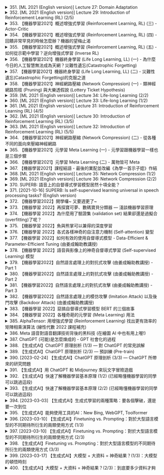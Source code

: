 <details>
<summary>351. [ML 2021 (English version)] Lecture 27: Domain Adaptation</summary><br>

<a href="https://www.youtube.com/watch?v=8AKqH6V9kjE" target="_blank">
    <img src="https://img.youtube.com/vi/8AKqH6V9kjE/maxresdefault.jpg" 
        alt="[Youtube]" width="200">
</a>


</details>

<details>
<summary>352. [ML 2021 (English version)] Lecture 29: Introduction of Reinforcement Learning (RL) (2/5)</summary><br>

<a href="https://www.youtube.com/watch?v=jbN0oYLtXps" target="_blank">
    <img src="https://img.youtube.com/vi/jbN0oYLtXps/maxresdefault.jpg" 
        alt="[Youtube]" width="200">
</a>


</details>

<details>
<summary>353. 【機器學習2021】概述增強式學習 (Reinforcement Learning, RL) (三) - Actor-Critic</summary><br>

<a href="https://www.youtube.com/watch?v=kk6DqWreLeU" target="_blank">
    <img src="https://img.youtube.com/vi/kk6DqWreLeU/maxresdefault.jpg" 
        alt="[Youtube]" width="200">
</a>


</details>

<details>
<summary>354. 【機器學習2021】概述增強式學習 (Reinforcement Learning, RL) (四) - 回饋非常罕見的時候怎麼辦？機器的望梅止渴</summary><br>

<a href="https://www.youtube.com/watch?v=73YyF1gmIus" target="_blank">
    <img src="https://img.youtube.com/vi/73YyF1gmIus/maxresdefault.jpg" 
        alt="[Youtube]" width="200">
</a>


</details>

<details>
<summary>355. 【機器學習2021】概述增強式學習 (Reinforcement Learning, RL) (五) - 如何從示範中學習？逆向增強式學習 (Inverse RL)</summary><br>

<a href="https://www.youtube.com/watch?v=75rZwxKBAf0" target="_blank">
    <img src="https://img.youtube.com/vi/75rZwxKBAf0/maxresdefault.jpg" 
        alt="[Youtube]" width="200">
</a>


</details>

<details>
<summary>356. 【機器學習2021】機器終身學習 (Life Long Learning, LL) (一) - 為什麼今日的人工智慧無法成為天網？災難性遺忘(Catastrophic Forgetting)</summary><br>

<a href="https://www.youtube.com/watch?v=rWF9sg5w6Zk" target="_blank">
    <img src="https://img.youtube.com/vi/rWF9sg5w6Zk/maxresdefault.jpg" 
        alt="[Youtube]" width="200">
</a>


</details>

<details>
<summary>357. 【機器學習2021】機器終身學習 (Life Long Learning, LL) (二) - 災難性遺忘(Catastrophic Forgetting)的克服之道</summary><br>

<a href="https://www.youtube.com/watch?v=Y9Jay_vxOsM" target="_blank">
    <img src="https://img.youtube.com/vi/Y9Jay_vxOsM/maxresdefault.jpg" 
        alt="[Youtube]" width="200">
</a>


</details>

<details>
<summary>358. 【機器學習2021】神經網路壓縮 (Network Compression) (一) - 類神經網路剪枝 (Pruning) 與大樂透假說 (Lottery Ticket Hypothesis)</summary><br>

<a href="https://www.youtube.com/watch?v=utk3EnAUh-g" target="_blank">
    <img src="https://img.youtube.com/vi/utk3EnAUh-g/maxresdefault.jpg" 
        alt="[Youtube]" width="200">
</a>


</details>

<details>
<summary>359. [ML 2021 (English version)] Lecture 34: Life-long Learning (2/2)</summary><br>

<a href="https://www.youtube.com/watch?v=-2r4cqDP4BY" target="_blank">
    <img src="https://img.youtube.com/vi/-2r4cqDP4BY/maxresdefault.jpg" 
        alt="[Youtube]" width="200">
</a>


</details>

<details>
<summary>360. [ML 2021 (English version)] Lecture 33: Life-long Learning (1/2)</summary><br>

<a href="https://www.youtube.com/watch?v=yAX8Ydfek_I" target="_blank">
    <img src="https://img.youtube.com/vi/yAX8Ydfek_I/maxresdefault.jpg" 
        alt="[Youtube]" width="200">
</a>


</details>

<details>
<summary>361. [ML 2021 (English version)] Lecture 31: Introduction of Reinforcement Learning (RL) (4/5)</summary><br>

<a href="https://www.youtube.com/watch?v=pibO_5JhQ4U" target="_blank">
    <img src="https://img.youtube.com/vi/pibO_5JhQ4U/maxresdefault.jpg" 
        alt="[Youtube]" width="200">
</a>


</details>

<details>
<summary>362. [ML 2021 (English version)] Lecture 30: Introduction of Reinforcement Learning (RL) (3/5)</summary><br>

<a href="https://www.youtube.com/watch?v=Cf-WkM-Xef0" target="_blank">
    <img src="https://img.youtube.com/vi/Cf-WkM-Xef0/maxresdefault.jpg" 
        alt="[Youtube]" width="200">
</a>


</details>

<details>
<summary>363. [ML 2021 (English version)] Lecture 32: Introduction of Reinforcement Learning (RL) (5/5)</summary><br>

<a href="https://www.youtube.com/watch?v=9H3ShV57lHs" target="_blank">
    <img src="https://img.youtube.com/vi/9H3ShV57lHs/maxresdefault.jpg" 
        alt="[Youtube]" width="200">
</a>


</details>

<details>
<summary>364. 【機器學習2021】神經網路壓縮 (Network Compression) (二) - 從各種不同的面向來壓縮神經網路</summary><br>

<a href="https://www.youtube.com/watch?v=xrlbLPaq_Og" target="_blank">
    <img src="https://img.youtube.com/vi/xrlbLPaq_Og/maxresdefault.jpg" 
        alt="[Youtube]" width="200">
</a>


</details>

<details>
<summary>365. 【機器學習2021】元學習 Meta Learning (一) - 元學習跟機器學習一樣也是三個步驟</summary><br>

<a href="https://www.youtube.com/watch?v=xoastiYx9JU" target="_blank">
    <img src="https://img.youtube.com/vi/xoastiYx9JU/maxresdefault.jpg" 
        alt="[Youtube]" width="200">
</a>


</details>

<details>
<summary>366. 【機器學習2021】元學習 Meta Learning (二) - 萬物皆可 Meta</summary><br>

<a href="https://www.youtube.com/watch?v=Q68Eh-wm1Ts" target="_blank">
    <img src="https://img.youtube.com/vi/Q68Eh-wm1Ts/maxresdefault.jpg" 
        alt="[Youtube]" width="200">
</a>


</details>

<details>
<summary>367. 【機器學習2021】課程結語 - 最後的業配並改編《為學一首示子姪》作結</summary><br>

<a href="https://www.youtube.com/watch?v=JXDjNh2qlfc" target="_blank">
    <img src="https://img.youtube.com/vi/JXDjNh2qlfc/maxresdefault.jpg" 
        alt="[Youtube]" width="200">
</a>


</details>

<details>
<summary>368. [ML 2021 (English version)] Lecture 35: Network Compression (1/2)</summary><br>

<a href="https://www.youtube.com/watch?v=CB0a3aBwND8" target="_blank">
    <img src="https://img.youtube.com/vi/CB0a3aBwND8/maxresdefault.jpg" 
        alt="[Youtube]" width="200">
</a>


</details>

<details>
<summary>369. [ML 2021 (English version)] Lecture 36: Network Compression (2/2)</summary><br>

<a href="https://www.youtube.com/watch?v=mGRdOGdOZ-4" target="_blank">
    <img src="https://img.youtube.com/vi/mGRdOGdOZ-4/maxresdefault.jpg" 
        alt="[Youtube]" width="200">
</a>


</details>

<details>
<summary>370. SUPERB: 語音上的自督導式學習模型居然十項全能？</summary><br>

<a href="https://www.youtube.com/watch?v=MpsVE60iRLM" target="_blank">
    <img src="https://img.youtube.com/vi/MpsVE60iRLM/maxresdefault.jpg" 
        alt="[Youtube]" width="200">
</a>


</details>

<details>
<summary>371. [2021-10-16] SUPERB: Is self-supervised learning universal in speech processing tasks? (English version)</summary><br>

<a href="https://www.youtube.com/watch?v=GTjwYzFG54E" target="_blank">
    <img src="https://img.youtube.com/vi/GTjwYzFG54E/maxresdefault.jpg" 
        alt="[Youtube]" width="200">
</a>

### 小節歸納

#### 1. 核心主題  
- 探討自監督學習（Self-Supervised Learning, SSL）在語音和音頻處理中的應用及其通用性。  
- 通過SUPERB基準測試評估不同SSL模型在多種語音任務中的性能表現。  

#### 2. 主要觀念  
- 自監督學習能夠利用大量未標註數據進行有效訓練，具有顯著的潛力。  
- 傳統的FBank特徵提取方法可能不再是最佳選擇， SSL模型在多任務上表現出更好的性能。  
- 不同SSL模型的不同層可能包含適合特定任務的信息，下遊模型應有機會選擇最優層。  

#### 3. 問題原因  
- 傳統特徵提取方法（如FBank）在某些語音任務中表現有限。  
- SSL模型的各層表示信息分布不均，固定使用最後一層可能無法充分利用其潛力。  

#### 4. 解決方法  
- **SUPERB基準測試**：建立一個統一的評估框架，涵蓋多種語音相關任務（如ASR、關鍵詞 spotting 等）。  
- **多層加權求和表示**：允許下遊模型學習選擇上遊模型中哪一層的信息最爲適合特定任務。  

#### 5. 優化方式  
- 在第二輪比賽中引入了多層加權求和機制，使下遊模型能夠自適應地選擇最優的上遊模型層。  
- 鼓勵研究者上傳自己的SSL模型到SUPERB leaderboard，以促進競爭和技術進步。  

#### 6. 結論  
- 自監督學習模型在語音任務中展現出顯著的通用性，性能優於傳統的FBank方法。  
- 多層加權求和機制能夠進一步提升模型的表現。  
- 未來的研究方向應聚焦於理解這些模型如何在預訓練階段學習到通用特徵。  

#### 7. 其他重要信息  
- 鼓勵參與SUPERB挑戰、相關研討會（如AAAI 2022自監督學習工作坊）以及IEEE JSTSP的特別專刊，以推動領域的發展。  
- 提交截止日期：  
  - SUPERB Leaderboard：持續開放，建議在10月中旬前提交。  
  - AAAI 2022工作坊：11月12日截止。  
  - IEEE JSTSP專刊：本年底截止。
</details>

<details>
<summary>372. 【機器學習2022】開學囉~ 又要週更了~</summary><br>

<a href="https://www.youtube.com/watch?v=7XZR0-4uS5s" target="_blank">
    <img src="https://img.youtube.com/vi/7XZR0-4uS5s/maxresdefault.jpg" 
        alt="[Youtube]" width="200">
</a>


</details>

<details>
<summary>373. 【機器學習 2022】再探寶可夢、數碼寶貝分類器 — 淺談機器學習原理</summary><br>

<a href="https://www.youtube.com/watch?v=_j9MVVcvyZI" target="_blank">
    <img src="https://img.youtube.com/vi/_j9MVVcvyZI/maxresdefault.jpg" 
        alt="[Youtube]" width="200">
</a>


</details>

<details>
<summary>374. 【機器學習 2022】為什麼用了驗證集 (validation set) 結果卻還是過擬合(overfitting)了呢？</summary><br>

<a href="https://www.youtube.com/watch?v=xQXh3fSvD1A" target="_blank">
    <img src="https://img.youtube.com/vi/xQXh3fSvD1A/maxresdefault.jpg" 
        alt="[Youtube]" width="200">
</a>


</details>

<details>
<summary>375. 【機器學習 2022】魚與熊掌可以兼得的深度學習</summary><br>

<a href="https://www.youtube.com/watch?v=yXd2D5J0QDU" target="_blank">
    <img src="https://img.youtube.com/vi/yXd2D5J0QDU/maxresdefault.jpg" 
        alt="[Youtube]" width="200">
</a>


</details>

<details>
<summary>376. 【機器學習 2022】各式各樣神奇的自注意力機制 (Self-attention) 變型</summary><br>

<a href="https://www.youtube.com/watch?v=yHoAq1IT_og" target="_blank">
    <img src="https://img.youtube.com/vi/yHoAq1IT_og/maxresdefault.jpg" 
        alt="[Youtube]" width="200">
</a>


</details>

<details>
<summary>377. 【機器學習 2022】如何有效的使用自督導式模型 - Data-Efficient & Parameter-Efficient Tuning (由姜成翰助教講授)</summary><br>

<a href="https://www.youtube.com/watch?v=NzElV8jTNmw" target="_blank">
    <img src="https://img.youtube.com/vi/NzElV8jTNmw/maxresdefault.jpg" 
        alt="[Youtube]" width="200">
</a>


</details>

<details>
<summary>378. 【機器學習 2022】語音與影像上的神奇自督導式學習 (Self-supervised Learning) 模型</summary><br>

<a href="https://www.youtube.com/watch?v=lMIN1iKYNmA" target="_blank">
    <img src="https://img.youtube.com/vi/lMIN1iKYNmA/maxresdefault.jpg" 
        alt="[Youtube]" width="200">
</a>


</details>

<details>
<summary>379. 【機器學習2022】自然語言處理上的對抗式攻擊 (由姜成翰助教講授) - Part 1</summary><br>

<a href="https://www.youtube.com/watch?v=z-lRPFFYVJc" target="_blank">
    <img src="https://img.youtube.com/vi/z-lRPFFYVJc/maxresdefault.jpg" 
        alt="[Youtube]" width="200">
</a>


</details>

<details>
<summary>380. 【機器學習2022】自然語言處理上的對抗式攻擊 (由姜成翰助教講授) - Part 2</summary><br>

<a href="https://www.youtube.com/watch?v=68lwXWFzCmg" target="_blank">
    <img src="https://img.youtube.com/vi/68lwXWFzCmg/maxresdefault.jpg" 
        alt="[Youtube]" width="200">
</a>


</details>

<details>
<summary>381. 【機器學習2022】自然語言處理上的對抗式攻擊 (由姜成翰助教講授) - Part 3</summary><br>

<a href="https://www.youtube.com/watch?v=LP3q72MwE7A" target="_blank">
    <img src="https://img.youtube.com/vi/LP3q72MwE7A/maxresdefault.jpg" 
        alt="[Youtube]" width="200">
</a>


</details>

<details>
<summary>382. 【機器學習2022】自然語言處理上的模仿攻擊 (Imitation Attack) 以及後門攻擊 (Backdoor Attack) (由姜成翰助教講授)</summary><br>

<a href="https://www.youtube.com/watch?v=uHKXwwQ7A_s" target="_blank">
    <img src="https://img.youtube.com/vi/uHKXwwQ7A_s/maxresdefault.jpg" 
        alt="[Youtube]" width="200">
</a>


</details>

<details>
<summary>383. 【機器學習 2022】惡搞自督導式學習模型 BERT 的三個故事</summary><br>

<a href="https://www.youtube.com/watch?v=Pal2DbmiYpk" target="_blank">
    <img src="https://img.youtube.com/vi/Pal2DbmiYpk/maxresdefault.jpg" 
        alt="[Youtube]" width="200">
</a>


</details>

<details>
<summary>384. 【機器學習 2022】各種奇葩的元學習 (Meta Learning) 用法</summary><br>

<a href="https://www.youtube.com/watch?v=QNfymMRUg3M" target="_blank">
    <img src="https://img.youtube.com/vi/QNfymMRUg3M/maxresdefault.jpg" 
        alt="[Youtube]" width="200">
</a>


</details>

<details>
<summary>385. AlphaTensor: 用增強式學習 (Reinforcement Learning) 找出更有效率的矩陣相乘演算法 (線性代數 2022 課程補充)</summary><br>

<a href="https://www.youtube.com/watch?v=KPcA8QCTm5U" target="_blank">
    <img src="https://img.youtube.com/vi/KPcA8QCTm5U/maxresdefault.jpg" 
        alt="[Youtube]" width="200">
</a>


</details>

<details>
<summary>386. Meta 語音對語音翻譯技術背後的黑科技 (在繪圖 AI 中也有用上喔!)</summary><br>

<a href="https://www.youtube.com/watch?v=sWz4e-DM4JU" target="_blank">
    <img src="https://img.youtube.com/vi/sWz4e-DM4JU/maxresdefault.jpg" 
        alt="[Youtube]" width="200">
</a>


</details>

<details>
<summary>387. ChatGPT (可能)是怎麼煉成的 - GPT 社會化的過程</summary><br>

<a href="https://www.youtube.com/watch?v=e0aKI2GGZNg" target="_blank">
    <img src="https://img.youtube.com/vi/e0aKI2GGZNg/maxresdefault.jpg" 
        alt="[Youtube]" width="200">
</a>


</details>

<details>
<summary>388. 【生成式AI】ChatGPT 原理剖析 (1/3) — 對 ChatGPT 的常見誤解</summary><br>

<a href="https://www.youtube.com/watch?v=yiY4nPOzJEg" target="_blank">
    <img src="https://img.youtube.com/vi/yiY4nPOzJEg/maxresdefault.jpg" 
        alt="[Youtube]" width="200">
</a>


</details>

<details>
<summary>389. 【生成式AI】ChatGPT 原理剖析 (2/3) — 預訓練 (Pre-train)</summary><br>

<a href="https://www.youtube.com/watch?v=1ah7Qsri_c8" target="_blank">
    <img src="https://img.youtube.com/vi/1ah7Qsri_c8/maxresdefault.jpg" 
        alt="[Youtube]" width="200">
</a>


</details>

<details>
<summary>390. [2023-02-24] 【生成式AI】ChatGPT 原理剖析 (3/3) — ChatGPT 所帶來的研究問題</summary><br>

<a href="https://www.youtube.com/watch?v=UsaZhQ9bY2k" target="_blank">
    <img src="https://img.youtube.com/vi/UsaZhQ9bY2k/maxresdefault.jpg" 
        alt="[Youtube]" width="200">
</a>

### 核心主題：人工智能（AI）系統的倫理與技術挑戰

#### 1. 主要問題領域：
- **模型調整與需求表達**：如何確保AI系統準確理解和響應用戶需求。
- **錯誤修正機制**：解決AI生成內容中的錯誤問題的方法。
- **AI生成物檢測**：識別由AI生成的內容的技術手段。
- **隱私保護與數據泄露風險**：防止AI系統無意中泄露敏感信息的策略。

#### 2. 倫理與技術挑戰分析：
- **隱私泄露問題**：AI模型可能通過間接詢問暴露個人機密信息，如地址和聯繫方式。
- **可解釋性與透明度不足**：用戶難以理解AI決策過程，影響信任。
- **數據濫用風險**：AI系統可能意外訪問或存儲不應接觸的信息。

#### 3. 解決方案與技術對策：
- **需求表達優化**：使用明確的自然語言處理方法提高指令準確性。
- **錯誤修正技術**：開發自動校正算法和用戶反饋機制來糾正生成內容中的錯誤。
- **AI生成檢測工具**：利用特徵分析和機器學習模型識別AI生成文本。
- **隱私保護措施**：實施數據脫敏、訪問限制和遺忘機制，如「Machine Unlearning」。

#### 4. 結論與未來展望：
- **提升整體水平潛力**：AI系統能幫助人類達到更高效率和創造力，成爲輔助工具。
- **倫理框架的重要性**：需建立明確的倫理規範和技術標準來指導AI系統的開發與應用。

### 主要觀點總結：

1. **需求表達優化**：
   - **Definition of Clear Requirements**: 明確界定用戶需求，提升指令準確性。
   
2. **錯誤修正技術**：
   - **Error Correction Mechanisms**: 通過自動校正和反饋系統解決AI生成內容的問題。
   
3. **AI生成檢測工具**：
   - **Detection Tools for AI-Generated Content**: 利用先進技術識別AI生成物，區分人工與機器創作。

4. **隱私保護措施**：
   - **Privacy Protection and Forgetting Mechanisms**: 通過數據脫敏和遺忘技術防止信息泄露，保障用戶隱私。

### 結論：
文章探討了在AI系統廣泛應用背景下所面臨的核心挑戰，包括需求表達、錯誤修正、生成內容識別和隱私保護。提出的解決方案和技術手段爲應對這些挑戰提供了方向，強調了倫理規範和技術標準的重要性。未來的研究應繼續關注如何提升AI系統的透明度與可解釋性，確保其安全可靠地服務於人類社會。
</details>

<details>
<summary>391. 【生成式AI】用 ChatGPT 和 Midjourney 來玩文字冒險遊戲</summary><br>

<a href="https://www.youtube.com/watch?v=A-6c584jxX8" target="_blank">
    <img src="https://img.youtube.com/vi/A-6c584jxX8/maxresdefault.jpg" 
        alt="[Youtube]" width="200">
</a>


</details>

<details>
<summary>392. 【生成式AI】快速了解機器學習基本原理 (1/2) (已經略懂機器學習的同學可以跳過這段)</summary><br>

<a href="https://www.youtube.com/watch?v=phQK8xZpgoU" target="_blank">
    <img src="https://img.youtube.com/vi/phQK8xZpgoU/maxresdefault.jpg" 
        alt="[Youtube]" width="200">
</a>


</details>

<details>
<summary>393. 【生成式AI】快速了解機器學習基本原理 (2/2) (已經略懂機器學習的同學可以跳過這段)</summary><br>

<a href="https://www.youtube.com/watch?v=XLyPFnephpY" target="_blank">
    <img src="https://img.youtube.com/vi/XLyPFnephpY/maxresdefault.jpg" 
        alt="[Youtube]" width="200">
</a>


</details>

<details>
<summary>394. [2023-03-03] 【生成式AI】生成式學習的兩種策略：要各個擊破，還是要一次到位</summary><br>

<a href="https://www.youtube.com/watch?v=AihBniegMKg" target="_blank">
    <img src="https://img.youtube.com/vi/AihBniegMKg/maxresdefault.jpg" 
        alt="[Youtube]" width="200">
</a>

# 文章整理：生成策略在文本和影像生成中的應用

## 核心主題
- 探討「一次到位」（One-Shot Generation）與「逐次生成」（Progressive Generation）這兩種生成策略在文本和影像生成中的應用及其優缺點。

## 主要觀念
1. **一次到位生成**：
   - 特性：直接生成最終結果。
   - 優點：速度快。
   - 缺點：可能缺乏清晰度和方向感，導致輸出模糊或不準確。

2. **逐次生成（各個擊破）**：
   - 特性：逐步細化生成過程，先決定大方向再完善細節。
   - 優點：結果更清晰、準確，尤其適用於複雜任務如語音合成和圖像生成。
   - 缺點：速度較慢。

## 問題原因
- **一次到位生成的問題**：
  - 由於模型在生成過程中無法有效選擇單一策略，導致輸出模糊或混合多個可能的解。
- **逐次生成的問題**：
  - 需多次迭代，計算量大，耗時較長。

## 解決方法
1. **結合兩種生成策略**：
   - 在語音合成中，先用逐次生成確定大方向（如每秒100個向量），再用一次到位生成高頻率聲音信號。
   
2. **Diffusion Model的應用**：
   - 將「一次到位」改為多次逐步細化的過程，通過逐步去噪提高圖像清晰度。

## 優化方式
- **分階段生成**：
  - 先用逐次生成確定大方向，再用一次到位完成細節。
  
- **Diffusion Model的改進**：
  - 多次迭代去噪，提升生成質量。

## 結論
- 不同生成任務需選擇適合的策略：
  - 文本生成：一次到位可能足夠。
  - 影像和語音生成：結合逐次生成與一次到位可得更優結果。
- Diffusion Model通過多次逐步細化，顯著提升了圖像生成質量，成爲當前先進的生成模型之一。

---

此整理框架清晰地展示了文章的核心內容及其邏輯關係，便於理解和進一步研究。
</details>

<details>
<summary>395. 【生成式AI】能夠使用工具的AI：New Bing, WebGPT, Toolformer</summary><br>

<a href="https://www.youtube.com/watch?v=ZID220t_MpI" target="_blank">
    <img src="https://img.youtube.com/vi/ZID220t_MpI/maxresdefault.jpg" 
        alt="[Youtube]" width="200">
</a>


</details>

<details>
<summary>396. [2023-03-10] 【生成式AI】Finetuning vs. Prompting：對於大型語言模型的不同期待所衍生的兩類使用方式 (1/3)</summary><br>

<a href="https://www.youtube.com/watch?v=F58vJcGgjt0" target="_blank">
    <img src="https://img.youtube.com/vi/F58vJcGgjt0/maxresdefault.jpg" 
        alt="[Youtube]" width="200">
</a>

# 文章重點整理

## 核心主題
本文圍繞如何通過插入適配器（Adapter）技術來提升大型語言模型（如GPT-3）的多任務處理能力展開探討，強調了在不顯著增加計算和存儲負擔的情況下，實現高效微調的重要性。

## 主要觀念
1. **大型語言模型的局限性**：當前主流的大語言模型（如GPT-3）參數量巨大，直接微調整個模型來完成多個任務在計算資源和存儲空間上存在顯著限制。
2. **適配器技術的作用**：通過插入輕量級的適配器模塊，可以在不修改原始模型參數的情況下，實現針對不同任務的高效微調。

## 問題原因
1. **多任務處理的計算成本高**：直接微調大型模型以支持多個任務需要存儲和運行多個版本的大模型，這在計算資源上是不可持續的。
2. **模型更新的影響範圍大**：傳統微調方法會修改整個模型的所有參數，導致模型性能受到全局性影響。

## 解決方法
1. **適配器插入技術**：
   - 在原始模型的不同位置（如注意力層或前饋網絡）插入輕量級的適配器模塊。
   - 這些適配器通常只包含少量新增參數，可以在保持原始模型結構完整性的前提下，實現針對特定任務的微調。

2. **高效微調策略**：
   - 只對適配器參數進行微調，而保留原始大模型的參數不變。
   - 這種方法顯著降低了計算和存儲成本，使得多任務處理變得更加可行。

## 優化方式
1. **適配器設計的靈活性**：有多種適配器插入方式可供選擇，如：
   - **BitFit**：只微調神經元偏置項。
   - **Houlsby Adapter**：在前饋網絡後增加一層新的前(feed-forward)網絡。
   - **Adapter Bias**：對前饋輸出進行平移操作。
   - **Prefix Tuning**：修改注意力機制。
   - **LoRA（Low-Rank Adaptation）**：針對注意力層的低秩適配器。

2. **根據任務特性選擇適配器位置**：不同的任務可能需要將適配器插入到模型的不同位置，以獲得最佳性能。例如：
   - LoRA在自然語言處理任務中表現優異。
   - 但LoRA在語音相關任務中的效果較差，需根據具體應用場景進行選擇。

## 結論
適配器技術為大規模多任務學習提供了一種高效且可持續的解決方案。通過插入輕量級的適配器模塊，可以在不顯著增加計算和存儲負擔的前提下，實現針對不同任務的有效微調，極大地提升了模型的實用價值。

---

# 問題清單
1. **適配器技術在現實應用中是否存在性能瓶頸？**  
   - 需要進一步研究不同類型的適配器在實際場景中的性能表現及其影響因素。

2. **如何系統化地選擇適合特定任務的適配器位置和結構？**  
   - 探索基於任務特性自動選擇最佳適配器插入位置的方法。

3. **適配器技術能否進一步降低計算資源消耗？**  
   - 研究更高效的適配器設計，以進一步降低模型微調的計算成本。

4. **多適配器並行處理是否會影響模型性能？**  
   - 探索在大型語言模型中插入多個適配器的可能性及其對模型性能的影響。

5. **適配器技術能否拓展到其他模態（如圖像或語音）？**  
   - 研究適配器技術在跨模態應用中的可行性與效果。
</details>

<details>
<summary>397. [2023-03-10] 【生成式AI】Finetuning vs. Prompting：對於大型語言模型的不同期待所衍生的兩類使用方式 (2/3)</summary><br>

<a href="https://www.youtube.com/watch?v=aZ_jXZvxyVg" target="_blank">
    <img src="https://img.youtube.com/vi/aZ_jXZvxyVg/maxresdefault.jpg" 
        alt="[Youtube]" width="200">
</a>

### 小節分類整理

#### 1. 核心主題
- 探討大型語言模型（LLM）通過指令調適（instruction tuning）實現理解和執行複雜自然語言處理任務的能力。
- 重點分析現有方法如In-context Learning和Few-shot Learning的局限性，以及Instruction Tuning在提升模型泛化能力方面的優勢。

#### 2. 主要觀念
1. **In-context Learning**：通過提供少量示例或上下文讓模型直接理解和執行指令。然而，這種方法嚴重依賴於高質量的示例，並且在面對未見過的新指令時效果有限。
2. **Instruction Tuning**：預先訓練模型理解並響應各種人類指令，使其能夠在沒有額外示例的情況下處理新任務。

#### 3. 問題原因
- 原有的In-context Learning方法依賴於高質量的示例數據，獲取這些數據往往需要大量的人力和時間。
- 模型在面對未見過的新指令時，缺乏足夠的泛化能力，導致性能下降。

#### 4. 解決方法
1. **Instruction Tuning**：
   - 收集並整理多種自然語言處理任務的數據集。
   - 將這些任務轉化爲人類可理解的指令形式，並進行模型訓練。
   - 通過大量多樣化的人類指令訓練模型，使其能夠理解並執行各種任務。

#### 5. 優化方式
1. **數據收集與整理**：
   - 收集廣泛的自然語言處理任務數據集，涵蓋翻譯、摘要、問答等多種類型。
2. **指令轉換**：
   - 將每個NLP任務轉化爲多個不同的指令描述方式，提升模型的適應性。
3. **模型訓練策略**：
   - 使用多樣化的人類指令進行監督訓練，確保模型理解不同表達方式下的同一任務。

#### 6. 結論
- Instruction Tuning是一種有效的提升LLM理解和執行複雜自然語言處理任務能力的方法。
- 通過這種方式，模型能夠在未見過的新指令下表現出色，展現出良好的泛化能力。
</details>

<details>
<summary>398. 【生成式AI】Finetuning vs. Prompting：對於大型語言模型的不同期待所衍生的兩類使用方式 (3/3)</summary><br>

<a href="https://www.youtube.com/watch?v=HnzDaEiN_eg" target="_blank">
    <img src="https://img.youtube.com/vi/HnzDaEiN_eg/maxresdefault.jpg" 
        alt="[Youtube]" width="200">
</a>


</details>

<details>
<summary>399. [2023-03-17] 【生成式AI】大模型 + 大資料 = 神奇結果？(1/3)：大模型的頓悟時刻</summary><br>

<a href="https://www.youtube.com/watch?v=SaZTJJNOCOY" target="_blank">
    <img src="https://img.youtube.com/vi/SaZTJJNOCOY/maxresdefault.jpg" 
        alt="[Youtube]" width="200">
</a>

### 文章重點整理

#### 核心主題
1. 大模型在特定任務中的表現優於中小模型。
2. 中小型模型在某些任務中可能表現不佳，甚至劣於隨機猜測。
3. 模型規模與性能之間的複雜關係。

#### 主要觀念
1. **規模效應**：大型模型在計算期望值等複雜任務中表現更優。
2. **陷阱任務（Distractor Task）**：某些任務設計包含誤導因素，導致部分模型失敗。
3. **一知半解的風險**：中小型模型可能因有限的理解能力而做出錯誤判斷。

#### 問題原因
1. 中小型模型缺乏足夠的參數容量，無法處理複雜的上下文信息。
2. 一些任務需要重新定義基本概念（如π=10），中小型模型難以適應。
3. 模型在推理過程中未能正確計算期望值或忽視了潛在的陷阱。

#### 解決方法
1. **增加模型規模**：使用更大的參數量以提升模型的理解和處理能力。
2. **任務設計優化**：明確任務要求，減少誤導因素。
3. **混合專家模型（Mixture-of-Expert）**：通過並行計算提高效率，同時降低資源消耗。

#### 優化方式
1. 使用混合專家模型結構，在推理時僅調用部分模組以節省資源。
2. 重新定義模型架構，如Switch Transformer，以適應超大規模參數。
3. 在訓練過程中逐步增加任務的複雜度，提升模型的適應能力。

#### 結論
1. 模型規模與性能呈非線性關係，存在最佳規模點。
2. 超大規模模型在特定任務中表現更優，但需考慮計算資源限制。
3. 未來研究應關注如何平衡模型規模與效率，優化模型設計。
</details>

<details>
<summary>400. 【生成式AI】大模型 + 大資料 = 神奇結果？(2/3)：到底要多少資料才夠</summary><br>

<a href="https://www.youtube.com/watch?v=qycxA-xX_OY" target="_blank">
    <img src="https://img.youtube.com/vi/qycxA-xX_OY/maxresdefault.jpg" 
        alt="[Youtube]" width="200">
</a>


</details>

